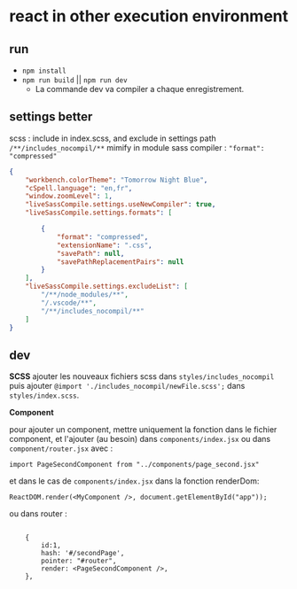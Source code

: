 # react in other execution environment

## run

 - `npm install`
 - `npm run build` || `npm run dev`
    - La commande dev va compiler a chaque enregistrement.

## settings better

scss : include in index.scss, and exclude in settings path `/**/includes_nocompil/**`
mimify in module sass compiler : `"format": "compressed"`

```JSON
{
    "workbench.colorTheme": "Tomorrow Night Blue",
    "cSpell.language": "en,fr",
    "window.zoomLevel": 1,
    "liveSassCompile.settings.useNewCompiler": true,
    "liveSassCompile.settings.formats": [

        {
            "format": "compressed",
            "extensionName": ".css",
            "savePath": null,
            "savePathReplacementPairs": null
        }
    ],
    "liveSassCompile.settings.excludeList": [
        "/**/node_modules/**",
        "/.vscode/**",
        "/**/includes_nocompil/**"
    ]
}
```

## dev

**SCSS**
ajouter les nouveaux fichiers scss dans `styles/includes_nocompil` puis ajouter `@import './includes_nocompil/newFile.scss';` dans `styles/index.scss`.

**Component**

pour ajouter un component, mettre uniquement la fonction dans le fichier component, et l'ajouter (au besoin) dans `components/index.jsx` ou dans `component/router.jsx` avec : 
```JS
import PageSecondComponent from "../components/page_second.jsx"
```

et dans le cas de `components/index.jsx` dans la fonction renderDom: 
```JS
ReactDOM.render(<MyComponent />, document.getElementById("app"));
```

ou dans router : 
```JS

    {
        id:1,
        hash: '#/secondPage',
        pointer: "#router",
        render: <PageSecondComponent />,
    },
```